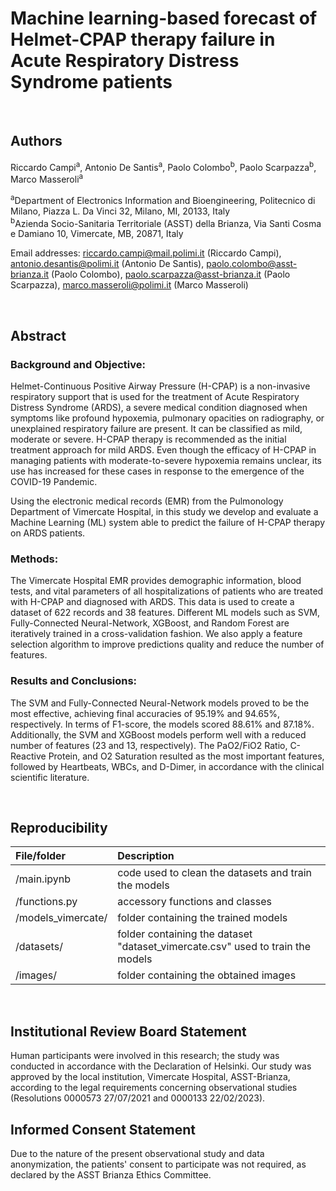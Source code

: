 # Machine learning-based forecast of Helmet-CPAP therapy failure in Acute Respiratory Distress Syndrome patients

<br>

## Authors
Riccardo Campi<sup>a</sup>, Antonio De Santis<sup>a</sup>, Paolo Colombo<sup>b</sup>, Paolo Scarpazza<sup>b</sup>, Marco Masseroli<sup>a</sup>

<sup>a</sup>Department of Electronics Information and Bioengineering, Politecnico di Milano, Piazza L. Da Vinci 32, Milano, MI, 20133, Italy<br>
<sup>b</sup>Azienda Socio-Sanitaria Territoriale (ASST) della Brianza, Via Santi Cosma e Damiano 10, Vimercate, MB, 20871, Italy

Email addresses: riccardo.campi@mail.polimi.it (Riccardo Campi), antonio.desantis@polimi.it (Antonio De Santis), paolo.colombo@asst-brianza.it (Paolo Colombo), paolo.scarpazza@asst-brianza.it (Paolo Scarpazza), marco.masseroli@polimi.it (Marco Masseroli)

<br>

## Abstract
### Background and Objective:
Helmet-Continuous Positive Airway Pressure (H-CPAP) is a non-invasive respiratory
support that is used for the treatment of Acute Respiratory Distress Syndrome (ARDS), a severe medical condition
diagnosed when symptoms like profound hypoxemia, pulmonary opacities on radiography, or unexplained respiratory
failure are present. It can be classified as mild, moderate or severe. H-CPAP therapy is recommended as the initial
treatment approach for mild ARDS. Even though the efficacy of H-CPAP in managing patients with moderate-to-severe
hypoxemia remains unclear, its use has increased for these cases in response to the emergence of the COVID-19 Pandemic.

Using the electronic medical records (EMR) from the Pulmonology Department of Vimercate Hospital, in this study we
develop and evaluate a Machine Learning (ML) system able to predict the failure of H-CPAP therapy on ARDS patients.

### Methods:
The Vimercate Hospital EMR provides demographic information, blood tests, and vital parameters of
all hospitalizations of patients who are treated with H-CPAP and diagnosed with ARDS. This data is used to create
a dataset of 622 records and 38 features. Different ML models such as SVM, Fully-Connected Neural-Network, XGBoost, and Random Forest are iteratively trained in a cross-validation fashion. We also apply a feature selection algorithm to improve predictions quality and reduce the number of features.

### Results and Conclusions:
The SVM and Fully-Connected Neural-Network models proved to be the most effective, achieving final accuracies of 95.19% and 94.65%, respectively. In terms of F1-score, the models scored 88.61% and 87.18%. Additionally, the SVM and XGBoost models perform well with a reduced number of features (23 and 13, respectively). The PaO2/FiO2 Ratio, C-Reactive Protein, and O2 Saturation resulted as the most important features, followed by Heartbeats, WBCs, and D-Dimer, in accordance with the clinical scientific literature.

<br>

## Reproducibility

| File/folder        | Description                                                                    |
|:------------------ |:------------------------------------------------------------------------------ |
| /main.ipynb        | code used to clean the datasets and train the models                           |
| /functions.py      | accessory functions and classes                                                |
| /models_vimercate/ | folder containing the trained models                                           |
| /datasets/         | folder containing the dataset "dataset_vimercate.csv" used to train the models |
| /images/           | folder containing the obtained images                                          |

<br>

## Institutional Review Board Statement
Human participants were involved in this research; the study was conducted in accordance with the Declaration of Helsinki. Our study was approved by the local institution, Vimercate Hospital, ASST-Brianza, according to the legal requirements concerning observational studies (Resolutions 0000573 27/07/2021 and 0000133 22/02/2023).

## Informed Consent Statement
Due to the nature of the present observational study and data anonymization, the patients' consent to participate was not required, as declared by the ASST Brianza Ethics Committee.
